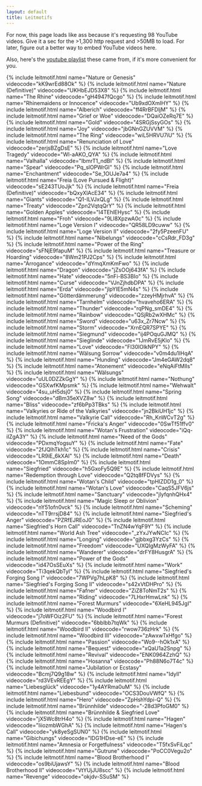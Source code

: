 ```yaml
---
layout: default
title: Leitmotifs
---
```


For now, this page loads like ass because it's requesting 98 YouTube videos. Give it a sec for the >1,300 http request and >50MB to load.
For later, figure out a better way to embed YouTube videos here.

Also, here's the [youtube playlist](https://www.youtube.com/watch?v=kK9wrEd88Ok&list=PL66781E476D3C88A1) these came from, if it's more convenient for you.

{% include leitmotif.html name="Nature or Genesis" videocode="kK9wrEd88Ok" %}
{% include leitmotif.html name="Nature (Definitive)" videocode="UKHbEJD53X8" %}
{% include leitmotif.html name="The Rhine" videocode="gH4947fQcgo" %}
{% include leitmotif.html name="Rhinemaidens or Innocence" videocode="Ub9xdOXmIHY" %}
{% include leitmotif.html name="Alberich" videocode="ff4RrBFDljM" %}
{% include leitmotif.html name="Grief or Woe" videocode="DQaiOZeRq7E" %}
{% include leitmotif.html name="Gold" videocode="4SRGjSsyGOs" %}
{% include leitmotif.html name="Joy" videocode="jbGNnGZUVVM" %}
{% include leitmotif.html name="The Ring" videocode="wiL5HRVU7iU" %}
{% include leitmotif.html name="Renunciation of Love" videocode="zerjsBZgDsE" %}
{% include leitmotif.html name="Love Tragedy" videocode="Wl-aAKO_QYA" %}
{% include leitmotif.html name="Valhalla" videocode="IbmrT1_ndBI" %}
{% include leitmotif.html name="Spear" videocode="Pq_slOPWrGI" %}
{% include leitmotif.html name="Enchantment" videocode="Se_1OUJe7a4" %}
{% include leitmotif.html name="Freia (Love Pursued & Flight)" videocode="sE243TUoJjk" %}
{% include leitmotif.html name="Freia (Definitive)" videocode="bQxyXlAcE34" %}
{% include leitmotif.html name="Giants" videocode="Q1-ILVJxQLg" %}
{% include leitmotif.html name="Treaty" videocode="Zpn2VqtqQrY" %}
{% include leitmotif.html name="Golden Apples" videocode="l4TEhlEHysc" %}
{% include leitmotif.html name="Froh" videocode="9LI8XpzwA0c" %}
{% include leitmotif.html name="Loge Version I" videocode="QR58LD9cuww" %}
{% include leitmotif.html name="Loge Version II" videocode="2fy5PzeenFU" %}
{% include leitmotif.html name="Nibelungs" videocode="cCsRdr_FD3g" %}
{% include leitmotif.html name="Power of the Ring" videocode="sFNjE9fapuM" %}
{% include leitmotif.html name="Treasure or Hoarding" videocode="8Wm21PJ2Cps" %}
{% include leitmotif.html name="Arrogance" videocode="dYmqXmKmFwo" %}
{% include leitmotif.html name="Dragon" videocode="jZsOOj643fA" %}
{% include leitmotif.html name="Hate" videocode="5nFi-BS3BIo" %}
{% include leitmotif.html name="Curse" videocode="VJnZjhdbDPA" %}
{% include leitmotif.html name="Erda" videocode="jlpYIE5mN4s" %}
{% include leitmotif.html name="Götterdämmerung" videocode="zzeyHMjrhvA" %}
{% include leitmotif.html name="Tarnhelm" videocode="hvaveho6ERA" %}
{% include leitmotif.html name="Thunder" videocode="rqPNg_smDE4" %}
{% include leitmotif.html name="Rainbow" videocode="QSjRb2wXHMc" %}
{% include leitmotif.html name="Sword" videocode="u63x_Zr7Ncw" %}
{% include leitmotif.html name="Storm" videocode="XrnEQR7SPYE" %}
{% include leitmotif.html name="Siegmund" videocode="ij4POquGJMQ" %}
{% include leitmotif.html name="Sieglinde" videocode="1JmRvE5jKlo" %}
{% include leitmotif.html name="Love" videocode="Fl30lOlkNPY" %}
{% include leitmotif.html name="Wälsung Sorrow" videocode="v0m4du1IHqA" %}
{% include leitmotif.html name="Hunding" videocode="Jm4eGAW2dq8" %}
{% include leitmotif.html name="Atonement" videocode="eNqAiFtMlIs" %}
{% include leitmotif.html name="Wälsungs" videocode="uUL0DZZkGgY" %}
{% include leitmotif.html name="Nothung" videocode="GSXwfKMpsmk" %}
{% include leitmotif.html name="Wehwalt" videocode="4su_uH5dsj0" %}
{% include leitmotif.html name="Spring Song" videocode="dBm35eXVZ8w" %}
{% include leitmotif.html name="Bliss" videocode="zf6bPp3TBks" %}
{% include leitmotif.html name="Valkyries or Ride of the Valkyries" videocode="jn2BkiUH1jc" %}
{% include leitmotif.html name="Valkyrie Call" videocode="Rh_KnWCvT2g" %}
{% include leitmotif.html name="Fricka's Anger" videocode="0SwTf51ffv0" %}
{% include leitmotif.html name="Wotan's Frustration" videocode="iQq-iIZgA3Y" %}
{% include leitmotif.html name="Need of the Gods" videocode="PDxmqYogsuY" %}
{% include leitmotif.html name="Fate" videocode="2fJQlhTkh1c" %}
{% include leitmotif.html name="Crisis" videocode="LR9iE_6kXAI" %}
{% include leitmotif.html name="Death" videocode="1OmmC8SpIm0" %}
{% include leitmotif.html name="Siegfried" videocode="h5GxoFy5Q9E" %}
{% include leitmotif.html name="Redemption through Love" videocode="Q2tq8fFDVys" %}
{% include leitmotif.html name="Wotan's Child" videocode="tpHIZDD1g_0" %}
{% include leitmotif.html name="Wotan's Love" videocode="CaqS5JFV6js" %}
{% include leitmotif.html name="Sanctuary" videocode="jlyfqnhQHx4" %}
{% include leitmotif.html name="Magic Sleep or Oblivion" videocode="nY51ofn0vck" %}
{% include leitmotif.html name="Scheming" videocode="nTT9rrsjD84" %}
{% include leitmotif.html name="Siegfried's Anger" videocode="PZRfEJREoJ0" %}
{% include leitmotif.html name="Siegfried's Horn Call" videocode="TnZN4wYqF9Y" %}
{% include leitmotif.html name="World Ash Tree" videocode="_zYxJYwNCIc" %}
{% include leitmotif.html name="Longing" videocode="gjbbxg3YzCs" %}
{% include leitmotif.html name="Freedom" videocode="UXQIgMzWyFA" %}
{% include leitmotif.html name="Wanderer" videocode="drFY8HusgrA" %}
{% include leitmotif.html name="Power of the Gods" videocode="id47OsSEuXs" %}
{% include leitmotif.html name="Work" videocode="Ti3qekQbTyI" %}
{% include leitmotif.html name="Siegfried's Forging Song I" videocode="7WPVg7hLpK8" %}
{% include leitmotif.html name="Siegfried's Forging Song II" videocode="s42xVtDHPro" %}
{% include leitmotif.html name="Fafner" videocode="ZiZ8ToNmT2s" %}
{% include leitmotif.html name="Riding" videocode="7LHxrHmwLnk" %}
{% include leitmotif.html name="Forest Murmurs" videocode="6XeHL945JgI" %}
{% include leitmotif.html name="Woodbird I" videocode="j7oWFOiz2FU" %}
{% include leitmotif.html name="Forest Murmurs (Definitive)" videocode="6bblbb7tqWk" %}
{% include leitmotif.html name="Woodbird II" videocode="rwow736zHrk" %}
{% include leitmotif.html name="Woodbird III" videocode="zAwxwTxHfgo" %}
{% include leitmotif.html name="Passion" videocode="Wo9--hOk1xA" %}
{% include leitmotif.html name="Bequest" videocode="xQaU1a2Snpg" %}
{% include leitmotif.html name="Revival" videocode="ENK0964ZzhQ" %}
{% include leitmotif.html name="Hosanna" videocode="Ph88N6o7T4c" %}
{% include leitmotif.html name="Jubilation or Ecstasy" videocode="Bcmj7Q9g18w" %}
{% include leitmotif.html name="Idyll" videocode="rd3VEvREEgY" %}
{% include leitmotif.html name="Liebesglück" videocode="1y4AYRma0uM" %}
{% include leitmotif.html name="Liebesbund" videocode="OCS3DouVWfQ" %}
{% include leitmotif.html name="Hero" videocode="ZpHshYdpi-Q" %}
{% include leitmotif.html name="Brünnhilde" videocode="-28d3PfoGM0" %}
{% include leitmotif.html name="Brünnhilde & Siegfried Love" videocode="jX5Wc8trH4o" %}
{% include leitmotif.html name="Hagen" videocode="liiozmbWGhA" %}
{% include leitmotif.html name="Hagen's Call" videocode="yk8yeSgSUN0" %}
{% include leitmotif.html name="Gibichungs" videocode="lDG1HDse-eE" %}
{% include leitmotif.html name="Amnesia or Forgetfulness" videocode="T5fxSvFiLqc" %}
{% include leitmotif.html name="Gutrune" videocode="PoCC0Vegu2o" %}
{% include leitmotif.html name="Blood Brotherhood I" videocode="os9biUjawsY" %}
{% include leitmotif.html name="Blood Brotherhood II" videocode="VtYUjJU8scc" %}
{% include leitmotif.html name="Revenge" videocode="okjdv-SSuSM" %}